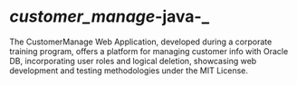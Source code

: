 # _customer_manage_-java-_
The CustomerManage Web Application, developed during a corporate training program, offers a platform for managing customer info with Oracle DB, incorporating user roles and logical deletion, showcasing web development and testing methodologies under the MIT License.
